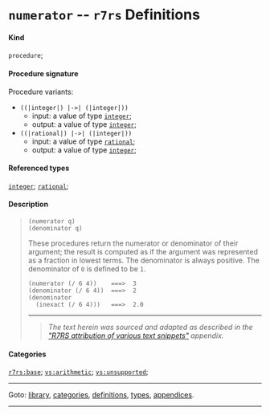 

<a id='definition__r7rs__numerator'></a>

# `numerator` -- `r7rs` Definitions


#### Kind

`procedure`;


#### Procedure signature

Procedure variants:
 * `((|integer|) |->| (|integer|))`
   * input: a value of type [`integer`](../../r7rs/types/integer.md#type__r7rs__integer);
   * output: a value of type [`integer`](../../r7rs/types/integer.md#type__r7rs__integer);
 * `((|rational|) |->| (|integer|))`
   * input: a value of type [`rational`](../../r7rs/types/rational.md#type__r7rs__rational);
   * output: a value of type [`integer`](../../r7rs/types/integer.md#type__r7rs__integer);


#### Referenced types

[`integer`](../../r7rs/types/integer.md#type__r7rs__integer);
[`rational`](../../r7rs/types/rational.md#type__r7rs__rational);


#### Description

> ````
> (numerator q)
> (denominator q)
> ````
> 
> 
> These procedures return the numerator or denominator of their
> argument; the result is computed as if the argument was represented as
> a fraction in lowest terms.  The denominator is always positive.  The
> denominator of `0` is defined to be `1`.
> 
> ````
> (numerator (/ 6 4))    ===>  3
> (denominator (/ 6 4))  ===>  2
> (denominator
>   (inexact (/ 6 4)))   ===>  2.0
> ````
> 
> 
> ----
> > *The text herein was sourced and adapted as described in the ["R7RS attribution of various text snippets"](../../r7rs/appendices/attribution.md#appendix__r7rs__attribution) appendix.*


#### Categories

[`r7rs:base`](../../r7rs/categories/r7rs_3a_base.md#category__r7rs__r7rs_3a_base);
[`vs:arithmetic`](../../r7rs/categories/vs_3a_arithmetic.md#category__r7rs__vs_3a_arithmetic);
[`vs:unsupported`](../../r7rs/categories/vs_3a_unsupported.md#category__r7rs__vs_3a_unsupported);

----

Goto: [library](../../r7rs/_index.md#library__r7rs), [categories](../../r7rs/categories/_index.md#toc__r7rs__categories), [definitions](../../r7rs/definitions/_index.md#toc__r7rs__definitions), [types](../../r7rs/types/_index.md#toc__r7rs__types), [appendices](../../r7rs/appendices/_index.md#toc__r7rs__appendices).

----

